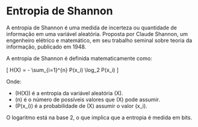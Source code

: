 # Entropia de Shannon

A entropia de Shannon é uma medida de incerteza ou quantidade de informação em uma variável aleatória. Proposta por Claude Shannon, um engenheiro elétrico e matemático, em seu trabalho seminal sobre teoria da informação, publicado em 1948.

A entropia de Shannon é definida matematicamente como:

\[ H(X) = - \sum_{i=1}^{n} P(x_i) \log_2 P(x_i) \]

Onde:
- \(H(X)\) é a entropia da variável aleatória \(X\).
- \(n\) é o número de possíveis valores que \(X\) pode assumir.
- \(P(x_i)\) é a probabilidade de \(X\) assumir o valor \(x_i\).

O logaritmo está na base 2, o que implica que a entropia é medida em bits.


